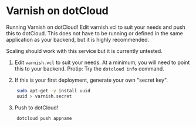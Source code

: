 Varnish on dotCloud
===================

Running Varnish on dotCloud! Edit varnish.vcl to suit your needs and push this to dotCloud. This does not have to be running or defined in the same application as your backend, but it is highly recommended.

Scaling should work with this service but it is currently untested.

1. Edit `varnish.vcl` to suit your needs. At a minimum, you will need to point this to your backend. Protip: Try the `dotcloud info` command.

2. If this is your first deployment, generate your own "secret key".

```bash
    sudo apt-get -y install uuid
    uuid > varnish.secret
```

3. Push to dotCloud!

```bash
    dotcloud push appname
```

